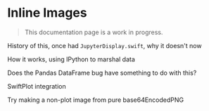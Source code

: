 # Inline Images

> This documentation page is a work in progress.

History of this, once had `JupyterDisplay.swift`, why it doesn't now

How it works, using IPython to marshal data

Does the Pandas DataFrame bug have something to do with this?

SwiftPlot integration

Try making a non-plot image from pure base64EncodedPNG
